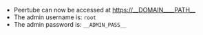 - Peertube can now be accessed at <https://__DOMAIN____PATH__>
- The admin username is: `root`
- The admin password is: `__ADMIN_PASS__`

